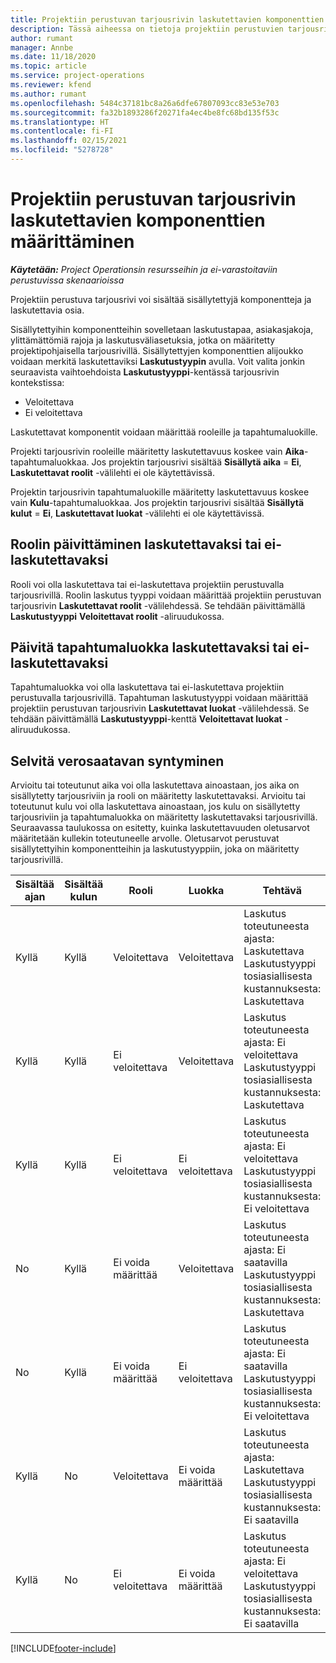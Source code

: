 ```yaml
---
title: Projektiin perustuvan tarjousrivin laskutettavien komponenttien määrittäminen
description: Tässä aiheessa on tietoja projektiin perustuvien tarjousrivien sisällytetyistä, laskutettavista ja ei-laskutettavista komponenteista.
author: rumant
manager: Annbe
ms.date: 11/18/2020
ms.topic: article
ms.service: project-operations
ms.reviewer: kfend
ms.author: rumant
ms.openlocfilehash: 5484c37181bc8a26a6dfe67807093cc83e53e703
ms.sourcegitcommit: fa32b1893286f20271fa4ec4be8fc68bd135f53c
ms.translationtype: HT
ms.contentlocale: fi-FI
ms.lasthandoff: 02/15/2021
ms.locfileid: "5278728"
---
```

# <a name="configure-the-chargeable-components-of-a-project-based-quote-line"></a>Projektiin perustuvan tarjousrivin laskutettavien komponenttien määrittäminen

_**Käytetään:** Project Operationsin resursseihin ja ei-varastoitaviin perustuvissa skenaarioissa_

Projektiin perustuva tarjousrivi voi sisältää sisällytettyjä komponentteja ja laskutettavia osia.

Sisällytettyihin komponentteihin sovelletaan laskutustapaa, asiakasjakoja, ylittämättömiä rajoja ja laskutusväliasetuksia, jotka on määritetty projektipohjaisella tarjousrivillä.
Sisällytettyjen komponenttien alijoukko voidaan merkitä laskutettaviksi **Laskutustyypin** avulla. Voit valita jonkin seuraavista vaihtoehdoista **Laskutustyyppi**-kentässä tarjousrivin kontekstissa:

   - Veloitettava
   - Ei veloitettava

Laskutettavat komponentit voidaan määrittää rooleille ja tapahtumaluokille.

Projekti tarjousrivin rooleille määritetty laskutettavuus koskee vain **Aika**-tapahtumaluokkaa. Jos projektin tarjousrivi sisältää **Sisällytä aika** = **Ei**, **Laskutettavat roolit** -välilehti ei ole käytettävissä.

Projektin tarjousrivin tapahtumaluokille määritetty laskutettavuus koskee vain **Kulu**-tapahtumaluokkaa. Jos projektin tarjousrivi sisältää **Sisällytä kulut** = **Ei**, **Laskutettavat luokat** -välilehti ei ole käytettävissä.

## <a name="update-a-role-to-be-chargeable-or-non-chargeable"></a>Roolin päivittäminen laskutettavaksi tai ei-laskutettavaksi
Rooli voi olla laskutettava tai ei-laskutettava projektiin perustuvalla tarjousrivillä. Roolin laskutus tyyppi voidaan määrittää projektiin perustuvan tarjousrivin **Laskutettavat roolit** -välilehdessä. Se tehdään päivittämällä **Laskutustyyppi** **Veloitettavat roolit** -aliruudukossa. 

## <a name="update-a-transaction-category-to-be-chargeable-or-non-chargeable"></a>Päivitä tapahtumaluokka laskutettavaksi tai ei-laskutettavaksi
Tapahtumaluokka voi olla laskutettava tai ei-laskutettava projektiin perustuvalla tarjousrivillä. Tapahtuman laskutustyyppi voidaan määrittää projektiin perustuvan tarjousrivin **Laskutettavat luokat** -välilehdessä. Se tehdään päivittämällä **Laskutustyyppi**-kenttä **Veloitettavat luokat** -aliruudukossa. 

## <a name="resolve-chargeability"></a>Selvitä verosaatavan syntyminen

Arvioitu tai toteutunut aika voi olla laskutettava ainoastaan, jos aika on sisällytetty tarjousriviin ja rooli on määritetty laskutettavaksi.
Arvioitu tai toteutunut kulu voi olla laskutettava ainoastaan, jos kulu on sisällytetty tarjousriviin ja tapahtumaluokka on määritetty laskutettavaksi tarjousrivillä. Seuraavassa taulukossa on esitetty, kuinka laskutettavuuden oletusarvot määritetään kullekin toteutuneelle arvolle. Oletusarvot perustuvat sisällytettyihin komponentteihin ja laskutustyyppiin, joka on määritetty tarjousrivillä.

| Sisältää ajan | Sisältää kulun | Rooli | Luokka | Tehtävä |
| --- | --- | --- | --- | --- |
| Kyllä | Kyllä | Veloitettava | Veloitettava | Laskutus toteutuneesta ajasta: Laskutettava </br>Laskutustyyppi tosiasiallisesta kustannuksesta: Laskutettava |
| Kyllä | Kyllä | Ei veloitettava | Veloitettava | Laskutus toteutuneesta ajasta: Ei veloitettava </br>Laskutustyyppi tosiasiallisesta kustannuksesta: Laskutettava |
| Kyllä | Kyllä | Ei veloitettava | Ei veloitettava | Laskutus toteutuneesta ajasta: Ei veloitettava </br>Laskutustyyppi tosiasiallisesta kustannuksesta: Ei veloitettava |
| No | Kyllä | Ei voida määrittää | Veloitettava | Laskutus toteutuneesta ajasta: Ei saatavilla </br>Laskutustyyppi tosiasiallisesta kustannuksesta: Laskutettava |
| No | Kyllä | Ei voida määrittää | Ei veloitettava | Laskutus toteutuneesta ajasta: Ei saatavilla </br>Laskutustyyppi tosiasiallisesta kustannuksesta: Ei veloitettava |
| Kyllä | No | Veloitettava | Ei voida määrittää | Laskutus toteutuneesta ajasta: Laskutettava </br>Laskutustyyppi tosiasiallisesta kustannuksesta: Ei saatavilla |
| Kyllä | No | Ei veloitettava | Ei voida määrittää | Laskutus toteutuneesta ajasta: Ei veloitettava </br> Laskutustyyppi tosiasiallisesta kustannuksesta: Ei saatavilla |


[!INCLUDE[footer-include](../includes/footer-banner.md)]